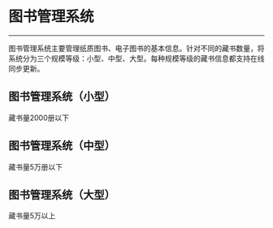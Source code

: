 # 图书管理系统
---
图书管理系统主要管理纸质图书、电子图书的基本信息。针对不同的藏书数量，将系统分为三个规模等级：小型、中型、大型。每种规模等级的藏书信息都支持在线同步更新。

## 图书管理系统（小型）
藏书量2000册以下


## 图书管理系统（中型）
藏书量5万册以下


## 图书管理系统（大型）
藏书量5万以上

